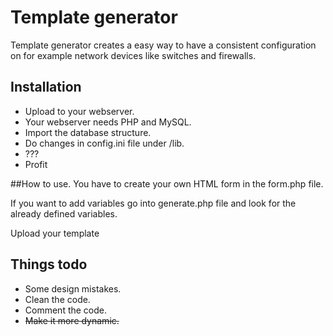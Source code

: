 # Template generator
Template generator creates a easy way to have a consistent configuration on for example network devices like switches and firewalls.

## Installation
* Upload to your webserver. 
* Your webserver needs PHP and MySQL.
* Import the database structure.
* Do changes in config.ini file under /lib.
* ???
* Profit

##How to use.
You have to create your own HTML form in the form.php file.

If you want to add variables go into generate.php file and look for the already defined variables.

Upload your template

## Things todo
* Some design mistakes.
* Clean the code.
* Comment the code.
* ~~Make it more dynamic.~~
